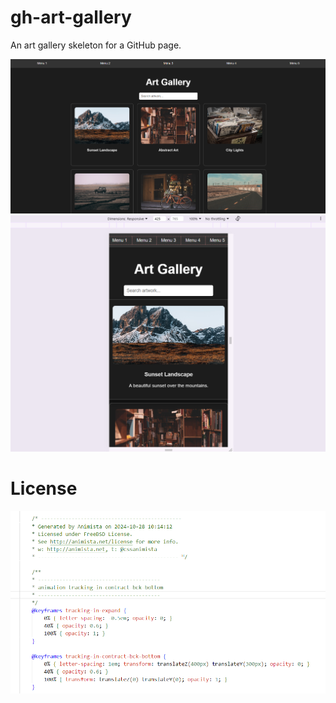# gh-art-gallery
An art gallery skeleton for a GitHub page.

![gh-art-gallery-thumb-pc](gh-art-gallery-thumb-pc.png)
![gh-art-gallery-thumb-mobile](gh-art-gallery-thumb-mobile.png)

# License
![license-animista](license-animista.png)
